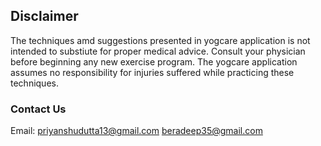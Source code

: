 Disclaimer 
----------------

The techniques amd suggestions presented in yogcare application is not intended to substiute for proper medical advice. Consult   your physician before beginning any new exercise program. The yogcare application assumes no responsibility for injuries suffered while practicing these techniques.

### Contact Us
Email: priyanshudutta13@gmail.com
       beradeep35@gmail.com
